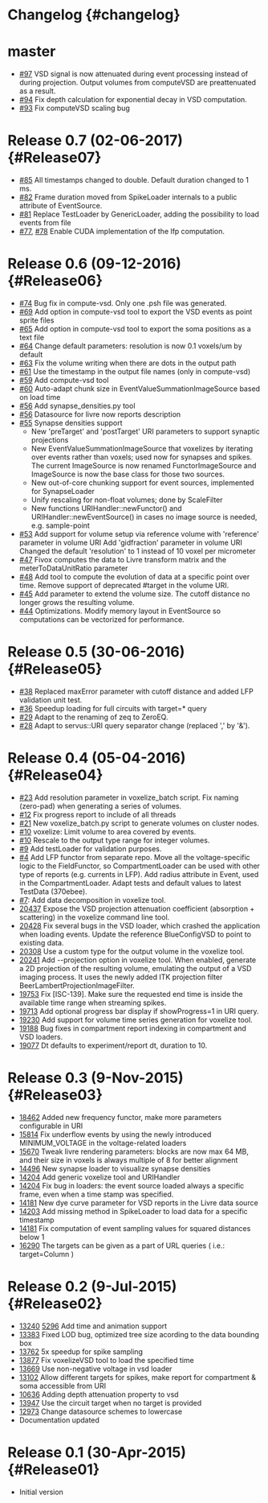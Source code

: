 Changelog {#changelog}
=========

# master

* [#97](https://github.com/BlueBrain/Fivox/pull/94)
  VSD signal is now attenuated during event processing instead of during
  projection. Output volumes from computeVSD are preattenuated as a result.
* [#94](https://github.com/BlueBrain/Fivox/pull/94)
  Fix depth calculation for exponential decay in VSD computation.
* [#93](https://github.com/BlueBrain/Fivox/pull/93)
  Fix computeVSD scaling bug

# Release 0.7 (02-06-2017) {#Release07}

* [#85](https://github.com/BlueBrain/Fivox/pull/85)
  All timestamps changed to double.
  Default duration changed to 1 ms.
* [#82](https://github.com/BlueBrain/Fivox/pull/82)
  Frame duration moved from SpikeLoader internals to a public attribute of
  EventSource.
* [#81](https://github.com/BlueBrain/Fivox/pull/81)
  Replace TestLoader by GenericLoader, adding the possibility to load events
  from file
* [#77](https://github.com/BlueBrain/Fivox/pull/77),
  [#78](https://github.com/BlueBrain/Fivox/pull/78)
  Enable CUDA implementation of the lfp computation.

# Release 0.6 (09-12-2016) {#Release06}

* [#74](https://github.com/BlueBrain/Fivox/pull/74)
  Bug fix in compute-vsd. Only one .psh file was generated.
* [#69](https://github.com/BlueBrain/Fivox/pull/69)
  Add option in compute-vsd tool to export the VSD events as point sprite files
* [#65](https://github.com/BlueBrain/Fivox/pull/65)
  Add option in compute-vsd tool to export the soma positions as a text file
* [#64](https://github.com/BlueBrain/Fivox/pull/64)
  Change default parameters: resolution is now 0.1 voxels/um by default
* [#63](https://github.com/BlueBrain/Fivox/pull/63)
  Fix the volume writing when there are dots in the output path
* [#61](https://github.com/BlueBrain/Fivox/pull/61)
  Use the timestamp in the output file names (only in compute-vsd)
* [#59](https://github.com/BlueBrain/Fivox/pull/59)
  Add compute-vsd tool
* [#60](https://github.com/BlueBrain/Fivox/pull/60)
  Auto-adapt chunk size in EventValueSummationImageSource based on load time
* [#56](https://github.com/BlueBrain/Fivox/pull/56)
  Add synapse_densities.py tool
* [#56](https://github.com/BlueBrain/Fivox/pull/56)
  Datasource for livre now reports description
* [#55](https://github.com/BlueBrain/Fivox/pull/55)
  Synapse densities support
  - New 'preTarget' and 'postTarget' URI parameters to support synaptic
    projections
  - New EventValueSummationImageSource that voxelizes by iterating over events
    rather than voxels; used now for synapses and spikes. The current
    ImageSource is now renamed FunctorImageSource and ImageSource is now the
    base class for those two sources.
  - New out-of-core chunking support for event sources, implemented for
    SynapseLoader
  - Unify rescaling for non-float volumes; done by ScaleFilter
  - New functions URIHandler::newFunctor() and URIHandler::newEventSource() in
    cases no image source is needed, e.g. sample-point
* [#53](https://github.com/BlueBrain/Fivox/pull/53)
  Add support for volume setup via reference volume with 'reference' parameter
  in volume URI
  Add 'gidfraction' parameter in volume URI
  Changed the default 'resolution' to 1 instead of 10 voxel per micrometer
* [#47](https://github.com/BlueBrain/Fivox/pull/47)
  Fivox computes the data to Livre transform matrix and the meterToDataUnitRatio
  parameter
* [#48](https://github.com/BlueBrain/Fivox/pull/48)
  Add tool to compute the evolution of data at a specific point over time.
  Remove support of deprecated \#target in the volume URI.
* [#45](https://github.com/BlueBrain/Fivox/pull/45)
  Add parameter to extend the volume size. The cutoff distance no longer grows
  the resulting volume.
* [#44](https://github.com/BlueBrain/Fivox/pull/44)
  Optimizations. Modify memory layout in EventSource so computations can be
  vectorized for performance.

# Release 0.5 (30-06-2016) {#Release05}

* [#38](https://github.com/BlueBrain/Fivox/pull/38)
  Replaced maxError parameter with cutoff distance and added LFP
  validation unit test.
* [#36](https://github.com/BlueBrain/Fivox/pull/36)
  Speedup loading for full circuits with target=* query
* [#29](https://github.com/BlueBrain/Fivox/pull/29)
  Adapt to the renaming of zeq to ZeroEQ.
* [#28](https://github.com/BlueBrain/Fivox/pull/28)
  Adapt to servus::URI query separator change (replaced ',' by '&').

# Release 0.4 (05-04-2016) {#Release04}

* [#23](https://github.com/BlueBrain/Fivox/pull/23)
  Add resolution parameter in voxelize_batch script.
  Fix naming (zero-pad) when generating a series of volumes.
* [#12](https://github.com/BlueBrain/Fivox/issue/12)
  Fix progress report to include of all threads
* [#21](https://github.com/BlueBrain/Fivox/pull/21)
  New voxelize_batch.py script to generate volumes on cluster nodes.
* [#10](https://github.com/BlueBrain/Fivox/pull/10)
  voxelize: Limit volume to area covered by events.
* [#10](https://github.com/BlueBrain/Fivox/pull/10)
  Rescale to the output type range for integer volumes.
* [#9](https://github.com/BlueBrain/Fivox/pull/9)
  Add testLoader for validation purposes.
* [#4](https://github.com/BlueBrain/Fivox/pull/4)
  Add LFP functor from separate repo. Move all the voltage-specific logic to
  the FieldFunctor, so CompartmentLoader can be used with other type of reports
  (e.g. currents in LFP).
  Add radius attribute in Event, used in the CompartmentLoader.
  Adapt tests and default values to latest TestData (370ebee).
* [#7](https://github.com/BlueBrain/Fivox/pull/7):
  Add data decomposition in voxelize tool.
* [20437](https://bbpcode.epfl.ch/code/#/c/20437/)
  Expose the VSD projection attenuation coefficient (absorption + scattering)
  in the voxelize command line tool.
* [20428](https://bbpcode.epfl.ch/code/#/c/20428/)
  Fix several bugs in the VSD loader, which crashed the application when
  loading events.
  Update the reference BlueConfigVSD to point to existing data.
* [20308](https://bbpcode.epfl.ch/code/#/c/20308/)
  Use a custom type for the output volume in the voxelize tool.
* [20241](https://bbpcode.epfl.ch/code/#/c/20241/)
  Add --projection option in voxelize tool. When enabled, generate a 2D
  projection of the resulting volume, emulating the output of a VSD imaging
  process. It uses the newly added ITK projection filter
  BeerLambertProjectionImageFilter.
* [19753](https://bbpcode.epfl.ch/code/#/c/19753/)
  Fix [ISC-139]. Make sure the requested end time is inside the available time
  range when streaming spikes.
* [19713](https://bbpcode.epfl.ch/code/#/c/19713/)
  Add optional progress bar display if showProgress=1 in URI query.
* [19230](https://bbpcode.epfl.ch/code/#/c/19230/)
  Add support for volume time series generation for voxelize tool.
* [19188](https://bbpcode.epfl.ch/code/#/c/19181/)
  Bug fixes in compartment report indexing in compartment and VSD loaders.
* [19077](https://bbpcode.epfl.ch/code/#/c/19077/)
  Dt defaults to experiment/report dt, duration to 10.

# Release 0.3 (9-Nov-2015){#Release03}

* [18462](https://bbpcode.epfl.ch/code/#/c/18462/)
  Added new frequency functor, make more parameters configurable in URI
* [15814](https://bbpcode.epfl.ch/code/#/c/15814/)
  Fix underflow events by using the newly introduced MINIMUM_VOLTAGE in the
  voltage-related loaders
* [15670](https://bbpcode.epfl.ch/code/#/c/15670/)
  Tweak livre rendering parameters: blocks are now max 64 MB, and their size
  in voxels is always multiple of 8 for better alignment
* [14496](https://bbpcode.epfl.ch/code/#/c/14496/)
  New synapse loader to visualize synapse densities
* [14204](https://bbpcode.epfl.ch/code/#/c/14204/)
  Add generic voxelize tool and URIHandler
* [14204](https://bbpcode.epfl.ch/code/#/c/14204/)
  Fix bug in loaders: the event source loaded always a specific frame,
  even when a time stamp was specified.
* [14181](https://bbpcode.epfl.ch/code/#/c/14181/)
  New dye curve parameter for VSD reports in the Livre data source
* [14203](https://bbpcode.epfl.ch/code/#/c/14203/)
  Add missing method in SpikeLoader to load data for a specific timestamp
* [14181](https://bbpcode.epfl.ch/code/#/c/14181/)
  Fix computation of event sampling values for squared distances below 1
* [16290](https://bbpcode.epfl.ch/code/16290/)
  The targets can be given as a part of URL queries ( i.e.: target=Column )


# Release 0.2 (9-Jul-2015){#Release02}

* [13240](https://bbpcode.epfl.ch/code/#/c/13240/)
  [5296](https://bbpcode.epfl.ch/code/#/c/5296/)
  Add time and animation support
* [13383](https://bbpcode.epfl.ch/code/#/c/13383/)
  Fixed LOD bug, optimized tree size acording to the data bounding box
* [13762](https://bbpcode.epfl.ch/code/#/c/13762/)
  5x speedup for spike sampling
* [13877](https://bbpcode.epfl.ch/code/#/c/13877/)
  Fix voxelizeVSD tool to load the specified time
* [13669](https://bbpcode.epfl.ch/code/#/c/13669/)
  Use non-negative voltage in vsd loader
* [13102](https://bbpcode.epfl.ch/code/#/c/13102/)
  Allow different targets for spikes, make report for compartment & soma
  accessible from URI
* [10636](https://bbpcode.epfl.ch/code/#/c/10636/)
  Adding depth attenuation property to vsd
* [13947](https://bbpcode.epfl.ch/code/#/c/13947/)
  Use the circuit target when no target is provided
* [12973](https://bbpcode.epfl.ch/code/#/c/12973/)
  Change datasource schemes to lowercase
* Documentation updated

# Release 0.1 (30-Apr-2015){#Release01}

* Initial version
